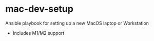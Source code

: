 # mac-dev-setup
Ansible playbook for setting up a new MacOS laptop or Workstation

* Includes M1/M2 support
